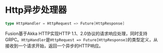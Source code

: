 # Http异步处理器

```scala
type HttpHandler = HttpRequest => Future[HttpResponse]
```

Fusion基于Akka HTTP实现HTTP 1.1、2.0协议的请求响应处理，同时支持GRPC。`HttpHandler`是`HttpRequest => Future[HttpResponse]`的类型定义，从接收到一个请求开始，返回一个异步的HTTP响应。

